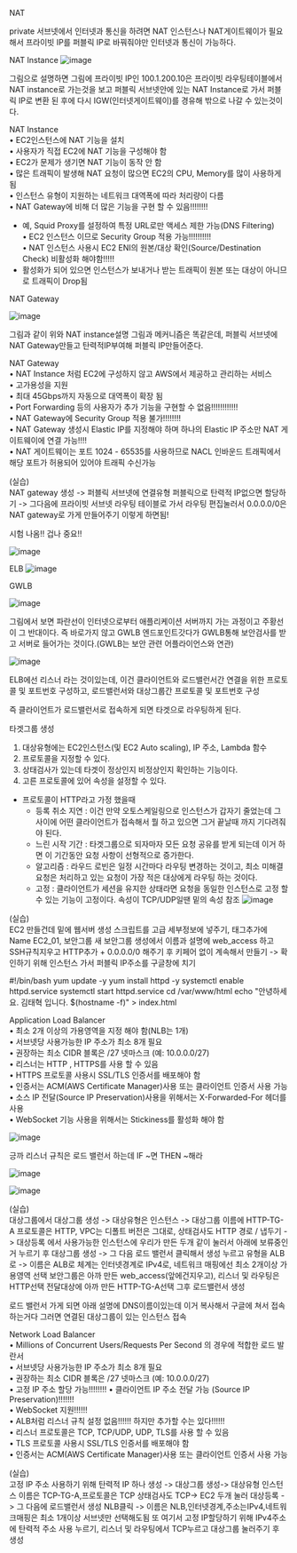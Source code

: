 NAT

private 서브넷에서 인터넷과 통신을 하려면 NAT 인스턴스나 NAT게이트웨이가 필요해서 프라이빗 IP를 퍼블릭 IP로 바꿔줘야만 인터넷과 통신이 가능하다.

NAT Instance
![image](https://user-images.githubusercontent.com/67897827/189818763-831c2385-d237-49ea-bf51-3dae0f594e14.png)

그림으로 설명하면 그림에 프라이빗 IP인 100.1.200.10은 프라이빗 라우팅테이블에서 NAT instance로 가는것을 보고 퍼블릭 서브넷안에 있는 NAT Instance로 가서 퍼블릭 IP로
변환 된 후에 다시 IGW(인터넷게이트웨이)를 경유해 밖으로 나갈 수 있는것이다.

NAT Instance  
• EC2인스턴스에 NAT 기능을 설치  
• 사용자가 직접 EC2에 NAT 기능을 구성해야 함  
• EC2가 문제가 생기면 NAT 기능이 동작 안 함  
• 많은 트래픽이 발생해 NAT 요청이 많으면 EC2의 CPU, Memory를 많이 사용하게 됨  
• 인스턴스 유형이 지원하는 네트워크 대역폭에 따라 처리량이 다름  
• NAT Gateway에 비해 더 많은 기능을 구현 할 수 있음!!!!!!!!  
  - 예, Squid Proxy를 설정하여 특정 URL로만 액세스 제한 가능(DNS Filtering)  
• EC2 인스턴스 이므로 Security Group 적용 가능!!!!!!!!!!  
• NAT 인스턴스 사용시 EC2 ENI의 원본/대상 확인(Source/Destination Check) 비활성화 해야함!!!!!  
  - 활성화가 되어 있으면 인스턴스가 보내거나 받는 트래픽이 원본 또는 대상이 아니므로 트래픽이 Drop됨  

NAT Gateway

![image](https://user-images.githubusercontent.com/67897827/189820243-148b8fd5-1be4-476c-8c96-2e62b434c5a2.png)

그림과 같이 위와 NAT instance설명 그림과 메커니즘은 똑같은데, 퍼블릭 서브넷에 NAT Gateway만들고 탄력적IP부여해 퍼블릭 IP만들어준다.

NAT Gateway  
• NAT Instance 처럼 EC2에 구성하지 않고 AWS에서 제공하고 관리하는 서비스  
• 고가용성을 지원  
• 최대 45Gbps까지 자동으로 대역폭이 확장 됨  
• Port Forwarding 등의 사용자가 추가 기능을 구현할 수 없음!!!!!!!!!!!!  
• NAT Gateway에 Security Group 적용 불가!!!!!!!!  
• NAT Gateway 생성시 Elastic IP를 지정해야 하며 하나의 Elastic IP 주소만 NAT 게이트웨이에 연결 가능!!!!  
• NAT 게이트웨이는 포트 1024 - 65535를 사용하므로 NACL 인바운드 트래픽에서 해당 포트가 허용되어 있어야 트래픽 수신가능  

(실습)  
NAT gateway 생성 -> 퍼블릭 서브넷에 연결유형 퍼블릭으로 탄력적 IP없으면 할당하기 -> 그다음에 프라이빗 서브넷 라우팅 테이블로 가서 라우팅 편집눌러서 0.0.0.0/0은
NAT gateway로 가게 만들어주기 이렇게 하면됨!

시험 나옴!! 겁나 중요!!

![image](https://user-images.githubusercontent.com/67897827/189825408-3db1383c-cee7-4a8d-9184-25d1e69da703.png)


ELB
![image](https://user-images.githubusercontent.com/67897827/189841295-9f8aaf84-5584-48d7-b00f-f5c2175aa314.png)

GWLB

![image](https://user-images.githubusercontent.com/67897827/189842658-6babb6d5-a8a7-4572-9dca-f6029b999606.png)

그림에서 보면 파란선이 인터넷으로부터 애플리케이션 서버까지 가는 과정이고 주황선이 그 반대이다. 즉 바로가지 않고 GWLB 엔드포인트갓다가 GWLB통해 보안검사를 받고
서버로 들어가는 것이다.(GWLB는 보안 관련 어플라이언스와 연관)

![image](https://user-images.githubusercontent.com/67897827/189843950-3e618306-0f3e-48b3-ada3-df761e792ba2.png)

ELB에선 리스너 라는 것이있는데, 이건 클라이언트와 로드밸런서간 연결을 위한 프로토콜 및 포트번호 구성하고, 로드밸런서와 대상그룹간 프로토콜 및 포트번호 구성

즉 클라이언트가 로드밸런서로 접속하게 되면 타겟으로 라우팅하게 된다.

타겟그룹 생성
1. 대상유형에는 EC2인스턴스(및 EC2 Auto scaling), IP 주소, Lambda 함수
2. 프로토콜을 지정할 수 있다.
3. 상태검사가 있는데 타겟이 정상인지 비정상인지 확인하는 기능이다.
4. 고른 프로토콜에 있어 속성을 설정할 수 있다.
  - 프로토콜이 HTTP라고 가정 했을때
    - 등록 취소 지연 : 이건 만약 오토스케일링으로 인스턴스가 갑자기 줄었는데 그 사이에 어떤 클라이언트가 접속해서 뭘 하고 있으면 그거 끝날때 까지 기다려줘야 된다.
    - 느린 시작 기간 : 타겟그룹으로 되자마자 모든 요청 공유를 받게 되는데 이거 하면 이 기간동안 요청 사항이 선형적으로 증가한다.
    - 알고리즘 : 라우드 로빈은 일정 시간마다 라우팅 변경하는 것이고, 최소 미해결 요청은 처리하고 있는 요청이 가장 적은 대상에게 라우팅 하는 것이다.
    - 고정 : 클라이언트가 세션을 유지한 상태라면 요청을 동일한 인스턴스로 고정 할 수 있는 기능이 고정이다.
속성이 TCP/UDP일땐 밑의 속성 참조
![image](https://user-images.githubusercontent.com/67897827/189849351-5eca3a89-f267-40b0-864a-48c67832c472.png)


(실습)  
 EC2 만들건데 밑에 웹서버 생성 스크립트를 고급 세부정보에 넣주기, 태그추가에 Name EC2_01, 보안그룹 새 보안그룹 생성에서 이름과 설명에 web_access 하고 SSH규칙지우고 
 HTTP추가 + 0.0.0.0/0 해주기 후 키페어 없이 계속해서 만들기 -> 확인하기 위해 인스턴스 가서 퍼블릭 IP주소를 구글창에 치기

#!/bin/bash
yum update -y
yum install httpd -y
systemctl enable httpd.service
systemctl start httpd.service
cd /var/www/html
echo "안녕하세요. 김태혁 입니다. $(hostname -f)" > index.html

Application Load Balancer  
• 최소 2개 이상의 가용영역을 지정 해야 함(NLB는 1개)  
• 서브넷당 사용가능한 IP 주소가 최소 8개 필요  
• 권장하는 최소 CIDR 블록은 /27 넷마스크 (예: 10.0.0.0/27)  
• 리스너는 HTTP , HTTPS를 사용 할 수 있음  
• HTTPS 프로토콜 사용시 SSL/TLS 인증서를 배포해야 함  
• 인증서는 ACM(AWS Certificate Manager)사용 또는 클라이언트 인증서 사용 가능  
• 소스 IP 전달(Source IP Preservation)사용을 위해서는 X-Forwarded-For 헤더를 사용  
• WebSocket 기능 사용을 위해서는 Stickiness를 활성화 해야 함  

![image](https://user-images.githubusercontent.com/67897827/189853733-6ee6f9d4-694a-4607-b512-1aa58e9bf50c.png)

긍까 리스너 규칙은 로드 밸런서 하는데 IF ~면 THEN ~해라 

![image](https://user-images.githubusercontent.com/67897827/189854421-c3c49524-c0e0-43ad-9de4-8ff64a895fbf.png)

![image](https://user-images.githubusercontent.com/67897827/189854599-c659b943-8bfc-4490-8572-4a5a0f8a5a02.png)

(실습)  
대상그룹에서 대상그룹 생성 -> 대상유형은 인스턴스 -> 대상그룹 이름에 HTTP-TG-A 프로토콜은 HTTP, VPC는 디폴트 버전은 그대로, 상태검사도 HTTP 경로 / 냅두기 -> 대상등록
에서 사용가능한 인스턴스에 우리가 만든 두개 같이 눌러서 아래에 보류중인거 누르기 후 대상그룹 생성 
-> 그 다음 로드 밸런서 클릭해서 생성 누르고 유형을 ALB로 -> 이름은 ALB로 체계는 인터넷경계로 IPv4로, 네트워크 매핑에선 최소 2개이상 가용영역 선택 보안그룹은 아까 만든 web_access(앞에건지우고), 리스너 및 라우팅은 HTTP선택 전달대상에 아까 만든 HTTP-TG-A선택 그후 로드밸런서 생성

로드 밸런서 가게 되면 아래 설명에 DNS이름이있는데 이거 복사해서 구글에 쳐서 접속하는거다 그러면 연결된 대상그룹이 있는 인스턴스 접속

Network Load Balancer  
• Millions of Concurrent Users/Requests Per Second 의 경우에 적합한 로드 발란서  
• 서브넷당 사용가능한 IP 주소가 최소 8개 필요  
• 권장하는 최소 CIDR 블록은 /27 넷마스크 (예: 10.0.0.0/27)  
• 고정 IP 주소 할당 가능!!!!!!!! 
• 클라이언트 IP 주소 전달 가능 (Source IP Preservation)!!!!!!!  
• WebSocket 지원!!!!!!  
• ALB처럼 리스너 규칙 설정 없음!!!!!! 하지만 추가할 수는 있다!!!!!!  
• 리스너 프로토콜은 TCP, TCP/UDP, UDP, TLS를 사용 할 수 있음  
• TLS 프로토콜 사용시 SSL/TLS 인증서를 배포해야 함  
• 인증서는 ACM(AWS Certificate Manager)사용 또는 클라이언트 인증서 사용 가능  

(실습)  
고정 IP 주소 사용하기 위해 탄력적 IP 하나 생성 -> 대상그룹 생성-> 대상유형 인스턴스 이름은 TCP-TG-A,프로토콜은 TCP 상태검사도 TCP-> EC2 두개 눌러 대상등록
-> 그 다음에 로드밸런서 생성 NLB클릭 -> 이름은 NLB,인터넷경계,주소는IPv4,네트워크매핑은 최소 1개이상 서브넷만 선택해도됨 또 여기서 고정 IP할당하기 위해
IPv4주소에 탄력적 주소 사용 누르기, 리스너 및 라우팅에서 TCP누르고 대상그룹 눌러주기 후 생성
